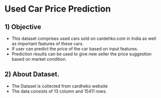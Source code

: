 # Used Car Price Prediction

## 1) Objective

* This dataset comprises used cars sold on cardehko.com in India as well as important features of these cars.
* If user can predict the price of the car based on input features.
* Prediction results can be used to give new seller the price suggestion based on market condition.

## 2) About Dataset.
* The Dataset is collected from cardheko website
* The data consists of 13 column and 15411 rows.
